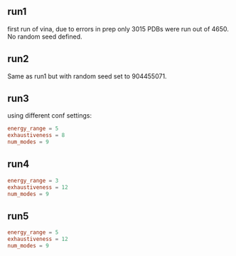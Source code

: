 ## run1
first run of vina, due to errors in prep only 3015 PDBs were run out of 4650. No random seed defined.
## run2 
Same as run1 but with random seed set to 904455071.
## run3
using different conf settings:
```conf
energy_range = 5
exhaustiveness = 8
num_modes = 9
```

## run4
```conf
energy_range = 3 
exhaustiveness = 12
num_modes = 9
```

## run5
```conf
energy_range = 5
exhaustiveness = 12
num_modes = 9
```